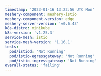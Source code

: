 ```yaml
---
timestamp: '2023-01-16 13:22:56 UTC Mon'
meshery-component: meshery-istio
meshery-component-version: edge
meshery-server-version: 'v0.6.43'
k8s-distro: minikube
k8s-version: 'v1.25.3'
service-mesh: istio
service-mesh-version: '1.16.1'
tests:
  pod/istiod: 'Not Running'
  pod/istio-egressgateway: 'Not Running'
  pod/istio-ingressgateway: 'Not Running'
overall-status: 'failing'
---
```

